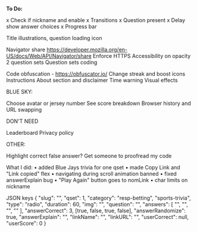 **To Do:**

x Check if nickname and enable
x Transitions
x Question present
x Delay show answer choices
x Progress bar

Title illustrations, question loading icon

Navigator share
https://developer.mozilla.org/en-US/docs/Web/API/Navigator/share
Enforce HTTPS
Accessibility on opacity
2 question sets
Question sets coding

Code obfuscation - https://obfuscator.io/
Change streak and boost icons
Instructions
About section and disclaimer
Time warning
Visual effects

BLUE SKY:

Choose avatar or jersey number
See score breakdown
Browser history and URL swapping

DON'T NEED

Leaderboard
Privacy policy

OTHER:

Highlight correct false answer?
Get someone to proofread my code


What I did:
• added Blue Jays trivia for one qset
• made Copy Link and "Link copied" flex
• navigating during scroll animation banned
• fixed answerExplain bug
• "Play Again" button goes to nomLink
• char limits on nickname


JSON keys
    {   "slug": "",
            "qset": 1,
            "category": "resp-betting", "sports-trivia",
            "type": "radio",
            "duration": 60,
            "img": "",
            "question": "",
            "answers": [
                "",
                "",
                "",
                ""
            ],
            "answerCorrect": 3, [true, false, true, false],
            "answerRandomize": true,
            "answerExplain": "",
            "linkName": "",
            "linkURL": "",
            "userCorrect": null,
            "userScore": 0
        }
